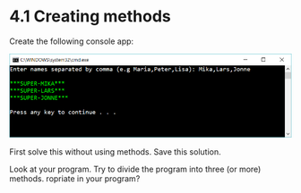﻿# 4.1 Creating methods

Create the following console app:

![9](Images/9.png) 

First solve this without using methods. Save this solution.

Look at your program. Try to divide the program into three (or more) methods.
ropriate in your program?